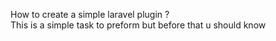 How to create a simple laravel plugin ?  
This is a simple task to preform but before that u should know  

